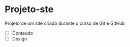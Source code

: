 # Projeto-ste
 Projeto de um site criado durante o curso de Git e GitHub
- [ ] Conteudo
- [ ] Design
